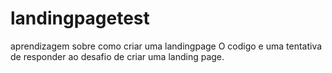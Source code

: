 # landingpagetest
aprendizagem sobre como criar uma landingpage
O codigo e uma tentativa de responder ao desafio de criar uma landing page.
